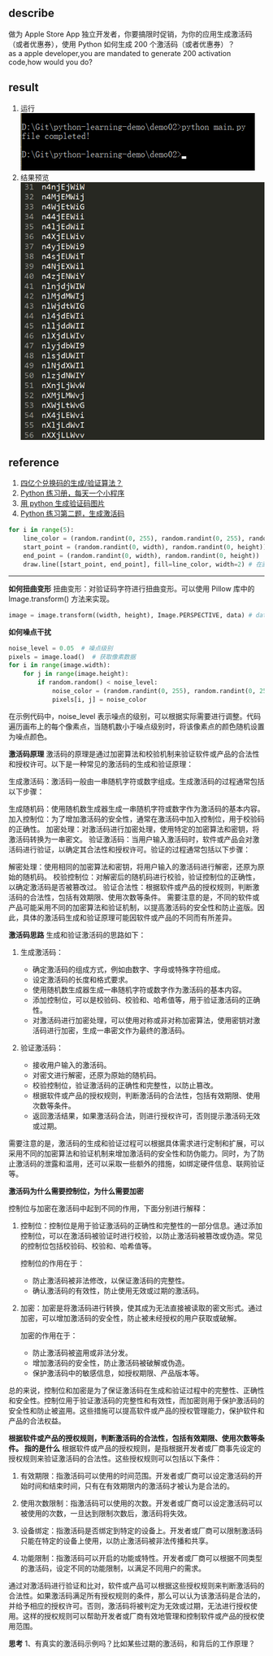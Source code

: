 <!-- @format -->

## describe

做为 Apple Store App 独立开发者，你要搞限时促销，为你的应用生成激活码（或者优惠券），使用 Python 如何生成 200 个激活码（或者优惠券）？  
as a apple developer,you are mandated to generate 200 activation code,how would you do?

## result

1. 运行  
   ![运行代码](./imgs/1.png)
2. 结果预览  
   ![activeCode 文件内容](./imgs/2.png)

## reference

1. [四亿个兑换码的生成/验证算法？](https://www.zhihu.com/question/29865340)
2. [Python 练习册，每天一个小程序](https://github.com/Yixiaohan/show-me-the-code)
3. [用 python 生成验证码图片](https://zhuanlan.zhihu.com/p/26528349)
4. [Python 练习第二题，生成激活码](https://zhuanlan.zhihu.com/p/25169905)

<!-- 背景图中生成随机线条 -->

```python
for i in range(5):
    line_color = (random.randint(0, 255), random.randint(0, 255), random.randint(0, 255)) # 干扰线的颜色随机生成
    start_point = (random.randint(0, width), random.randint(0, height))
    end_point = (random.randint(0, width), random.randint(0, height))
    draw.line([start_point, end_point], fill=line_color, width=2) # 在画布上绘制干扰线
```

---

**如何扭曲变形**
扭曲变形：对验证码字符进行扭曲变形。可以使用 Pillow 库中的 Image.transform() 方法来实现。

```python
image = image.transform((width, height), Image.PERSPECTIVE, data) # data 为变形参数
```

**如何噪点干扰**

```python
noise_level = 0.05  # 噪点级别
pixels = image.load()  # 获取像素数据
for i in range(image.width):
    for j in range(image.height):
        if random.random() < noise_level:
            noise_color = (random.randint(0, 255), random.randint(0, 255), random.randint(0, 255))
            pixels[i, j] = noise_color

```

在示例代码中，noise_level 表示噪点的级别，可以根据实际需要进行调整。代码遍历画布上的每个像素点，当随机数小于噪点级别时，将该像素点的颜色随机设置为噪点颜色。

**激活码原理**
激活码的原理是通过加密算法和校验机制来验证软件或产品的合法性和授权许可。以下是一种常见的激活码的生成和验证原理：

生成激活码：激活码一般由一串随机字符或数字组成。生成激活码的过程通常包括以下步骤：

生成随机码：使用随机数生成器生成一串随机字符或数字作为激活码的基本内容。
加入控制位：为了增加激活码的安全性，通常在激活码中加入控制位，用于校验码的正确性。
加密处理：对激活码进行加密处理，使用特定的加密算法和密钥，将激活码转换为一串密文。
验证激活码：当用户输入激活码时，软件或产品会对激活码进行验证，以确定其合法性和授权许可。验证的过程通常包括以下步骤：

解密处理：使用相同的加密算法和密钥，将用户输入的激活码进行解密，还原为原始的随机码。
校验控制位：对解密后的随机码进行校验，验证控制位的正确性，以确定激活码是否被篡改过。
验证合法性：根据软件或产品的授权规则，判断激活码的合法性，包括有效期限、使用次数等条件。
需要注意的是，不同的软件或产品可能采用不同的加密算法和验证机制，以提高激活码的安全性和防止盗版。因此，具体的激活码生成和验证原理可能因软件或产品的不同而有所差异。

**激活码思路**
生成和验证激活码的思路如下：

1. 生成激活码：

   - 确定激活码的组成方式，例如由数字、字母或特殊字符组成。
   - 设定激活码的长度和格式要求。
   - 使用随机数生成器生成一串随机字符或数字作为激活码的基本内容。
   - 添加控制位，可以是校验码、校验和、哈希值等，用于验证激活码的正确性。
   - 对激活码进行加密处理，可以使用对称或非对称加密算法，使用密钥对激活码进行加密，生成一串密文作为最终的激活码。

2. 验证激活码：
   - 接收用户输入的激活码。
   - 对密文进行解密，还原为原始的随机码。
   - 校验控制位，验证激活码的正确性和完整性，以防止篡改。
   - 根据软件或产品的授权规则，判断激活码的合法性，包括有效期限、使用次数等条件。
   - 返回激活结果，如果激活码合法，则进行授权许可，否则提示激活码无效或过期。

需要注意的是，激活码的生成和验证过程可以根据具体需求进行定制和扩展，可以采用不同的加密算法和验证机制来增加激活码的安全性和防伪能力。同时，为了防止激活码的泄露和滥用，还可以采取一些额外的措施，如绑定硬件信息、联网验证等。

**激活码为什么需要控制位，为什么需要加密**

控制位与加密在激活码中起到不同的作用，下面分别进行解释：

1. 控制位：控制位是用于验证激活码的正确性和完整性的一部分信息。通过添加控制位，可以在激活码被验证时进行校验，以防止激活码被篡改或伪造。常见的控制位包括校验码、校验和、哈希值等。

   控制位的作用在于：

   - 防止激活码被非法修改，以保证激活码的完整性。
   - 确认激活码的有效性，防止使用无效或过期的激活码。

2. 加密：加密是将激活码进行转换，使其成为无法直接被读取的密文形式。通过加密，可以增加激活码的安全性，防止被未经授权的用户获取或破解。

   加密的作用在于：

   - 防止激活码被盗用或非法分发。
   - 增加激活码的安全性，防止激活码被破解或伪造。
   - 保护激活码中的敏感信息，如授权期限、产品版本等。

总的来说，控制位和加密是为了保证激活码在生成和验证过程中的完整性、正确性和安全性。控制位用于验证激活码的完整性和有效性，而加密则用于保护激活码的安全性和防止被盗用。这些措施可以提高软件或产品的授权管理能力，保护软件和产品的合法权益。

**根据软件或产品的授权规则，判断激活码的合法性，包括有效期限、使用次数等条件。 指的是什么**
根据软件或产品的授权规则，是指根据开发者或厂商事先设定的授权规则来验证激活码的合法性。这些授权规则可以包括以下条件：

1. 有效期限：指激活码可以使用的时间范围。开发者或厂商可以设定激活码的开始时间和结束时间，只有在有效期限内的激活码才被认为是合法的。

2. 使用次数限制：指激活码可以使用的次数。开发者或厂商可以设定激活码可以被使用的次数，一旦达到限制次数后，激活码将失效。

3. 设备绑定：指激活码是否绑定到特定的设备上。开发者或厂商可以限制激活码只能在特定的设备上使用，以防止激活码被非法传播和共享。

4. 功能限制：指激活码可以开启的功能或特性。开发者或厂商可以根据不同类型的激活码，设定不同的功能限制，以满足不同用户的需求。

通过对激活码进行验证和比对，软件或产品可以根据这些授权规则来判断激活码的合法性。如果激活码满足所有授权规则的条件，那么可以认为该激活码是合法的，并给予相应的授权许可。否则，激活码将被判定为无效或过期，无法进行授权使用。这样的授权规则可以帮助开发者或厂商有效地管理和控制软件或产品的授权使用范围。

**思考**
1、有真实的激活码示例吗？比如某些过期的激活码，和背后的工作原理？
